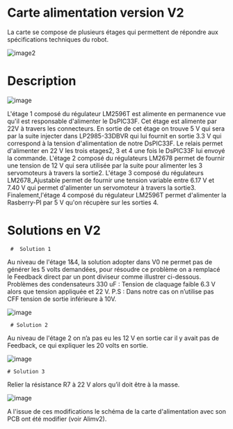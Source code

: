   # Carte alimentation version V2
La carte se compose de plusieurs étages qui permettent de répondre aux spécifications techniques du robot.

![image2](https://user-images.githubusercontent.com/49748739/58384919-5748b100-7fe9-11e9-82bb-5cb81351e33e.jpg)
 
 # Description
  
![image](https://user-images.githubusercontent.com/49748739/58385232-57e34680-7fed-11e9-83e2-40f2b08e305b.png)

L'étage 1 composé du régulateur LM2596T est alimente en permanence vue qu'il est responsable d'alimenter le DsPIC33F.
Cet étage est alimente par 22V à travers les connecteurs. En sortie de cet étage on trouve 5 V qui sera par la suite injecter dans 
LP2985-33DBVR qui lui fournit en sortie 3.3 V qui correspond à la tension d'alimentation de notre DsPIC33F.
Le relais permet d'alimenter en 22 V les trois etages2, 3 et 4 une fois le DsPIC33F lui envoyé la commande.
L'étage 2 composé du régulateurs LM2678 permet de fournir une tension de 12 V qui sera utilisée par la suite pour alimenter les 3  servomoteurs à travers la sortie2.
L'étage 3 composé du régulateurs LM2678_Ajustable permet de fournir une tension variable entre 6.17 V et 7.40 V qui permet d'alimenter un servomoteur à travers la sortie3.
Finalement,l'étage 4 composé du régulateur LM2596T permet d'alimenter la Rasberry-PI par 5 V qu'on récupère sur les sorties 4.

  # Solutions en V2
     #  Solution 1
Au niveau de l'étage 1&4, la solution adopter dans V0 ne permet pas de générer les 5 volts demandées, pour résoudre ce problème on a remplacé le Feedback direct par un pont diviseur comme illustrer ci-dessous. 
Problèmes des condensateurs 330 uF :
Tension de claquage faible 6.3 V alors que tension appliquée et 22 V.
P.S : Dans notre cas on n’utilise pas CFF tension de sortie inférieure à 10V.

![image](https://user-images.githubusercontent.com/49748739/58385132-d63ee900-7feb-11e9-9dcd-2f748b267dd2.png)

     # Solution 2
Au niveau de l'étage 2 on n’a pas eu les 12 V en sortie car il y avait pas de Feedback, ce qui expliquer les 20 volts en sortie.

![image](https://user-images.githubusercontent.com/49748739/58385149-1dc57500-7fec-11e9-8c7e-c93d8b2524ca.png)

    # Solution 3
Relier la résistance R7  à 22 V alors qu’il doit être à la masse.

![image](https://user-images.githubusercontent.com/49748739/58385156-46e60580-7fec-11e9-8282-39e6c506ee87.png)

A l'issue de ces modifications le schéma de la carte d'alimentation avec son PCB ont été modifier (voir Alimv2).

